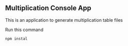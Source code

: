 ## Multiplication Console App

This is an application to generate multiplication table files

Run this command

```
npm instal
```
